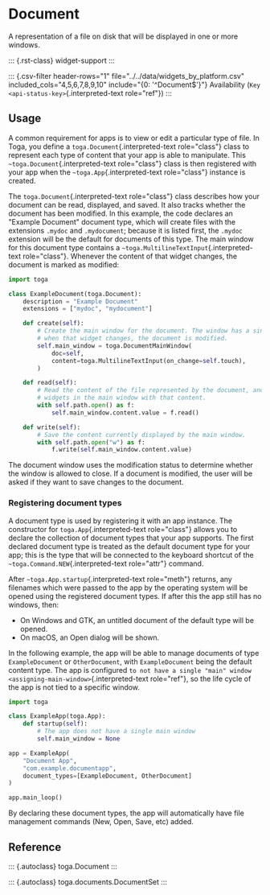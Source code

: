 # Document

A representation of a file on disk that will be displayed in one or more
windows.

::: {.rst-class}
widget-support
:::

::: {.csv-filter header-rows="1" file="../../data/widgets_by_platform.csv" included_cols="4,5,6,7,8,9,10" include="{0: '^Document$'}"}
Availability (`Key <api-status-key>`{.interpreted-text role="ref"})
:::

## Usage

A common requirement for apps is to view or edit a particular type of
file. In Toga, you define a `toga.Document`{.interpreted-text
role="class"} class to represent each type of content that your app is
able to manipulate. This `~toga.Document`{.interpreted-text
role="class"} class is then registered with your app when the
`~toga.App`{.interpreted-text role="class"} instance is created.

The `toga.Document`{.interpreted-text role="class"} class describes how
your document can be read, displayed, and saved. It also tracks whether
the document has been modified. In this example, the code declares an
"Example Document" document type, which will create files with the
extensions `.mydoc` and `.mydocument`; because it is listed first, the
`.mydoc` extension will be the default for documents of this type. The
main window for this document type contains a
`~toga.MultilineTextInput`{.interpreted-text role="class"}. Whenever the
content of that widget changes, the document is marked as modified:

``` python
import toga

class ExampleDocument(toga.Document):
    description = "Example Document"
    extensions = ["mydoc", "mydocument"]

    def create(self):
        # Create the main window for the document. The window has a single widget;
        # when that widget changes, the document is modified.
        self.main_window = toga.DocumentMainWindow(
            doc=self,
            content=toga.MultilineTextInput(on_change=self.touch),
        )

    def read(self):
        # Read the content of the file represented by the document, and populate the
        # widgets in the main window with that content.
        with self.path.open() as f:
            self.main_window.content.value = f.read()

    def write(self):
        # Save the content currently displayed by the main window.
        with self.path.open("w") as f:
            f.write(self.main_window.content.value)
```

The document window uses the modification status to determine whether
the window is allowed to close. If a document is modified, the user will
be asked if they want to save changes to the document.

### Registering document types

A document type is used by registering it with an app instance. The
constructor for `toga.App`{.interpreted-text role="class"} allows you to
declare the collection of document types that your app supports. The
first declared document type is treated as the default document type for
your app; this is the type that will be connected to the keyboard
shortcut of the `~toga.Command.NEW`{.interpreted-text role="attr"}
command.

After `~toga.App.startup`{.interpreted-text role="meth"} returns, any
filenames which were passed to the app by the operating system will be
opened using the registered document types. If after this the app still
has no windows, then:

- On Windows and GTK, an untitled document of the default type will be
  opened.
- On macOS, an Open dialog will be shown.

In the following example, the app will be able to manage documents of
type `ExampleDocument` or `OtherDocument`, with `ExampleDocument` being
the default content type. The app is configured
`to not have a single "main" window
<assigning-main-window>`{.interpreted-text role="ref"}, so the life
cycle of the app is not tied to a specific window.

``` python
import toga

class ExampleApp(toga.App):
    def startup(self):
        # The app does not have a single main window
        self.main_window = None

app = ExampleApp(
    "Document App",
    "com.example.documentapp",
    document_types=[ExampleDocument, OtherDocument]
)

app.main_loop()
```

By declaring these document types, the app will automatically have file
management commands (New, Open, Save, etc) added.

## Reference

::: {.autoclass}
toga.Document
:::

::: {.autoclass}
toga.documents.DocumentSet
:::
